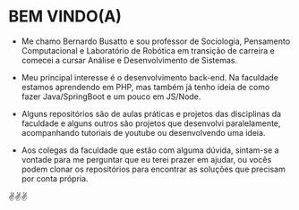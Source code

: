 # BEM VINDO(A)



- Me chamo Bernardo Busatto e sou professor de Sociologia, Pensamento Computacional e Laboratório de Robótica em transição de carreira e comecei a cursar Análise e Desenvolvimento de Sistemas.
- Meu principal interesse é o desenvolvimento back-end. Na faculdade estamos aprendendo em PHP, mas também já tenho ideia de como fazer Java/SpringBoot e um pouco em JS/Node.

- Alguns repositórios são de aulas práticas e projetos das disciplinas da faculdade e alguns outros são projetos que desenvolvi paralelamente, acompanhando tutoriais de youtube ou desenvolvendo uma ideia.

- Aos colegas da faculdade que estão com alguma dúvida, sintam-se a vontade para me perguntar que eu terei prazer em ajudar, ou vocês podem clonar os repositórios para encontrar as soluções que precisam por conta própria. 

:v::v::v:




<!---
berbusatto/berbusatto is a ✨ special ✨ repository because its `README.md` (this file) appears on your GitHub profile.
You can click the Preview link to take a look at your changes.
--->
